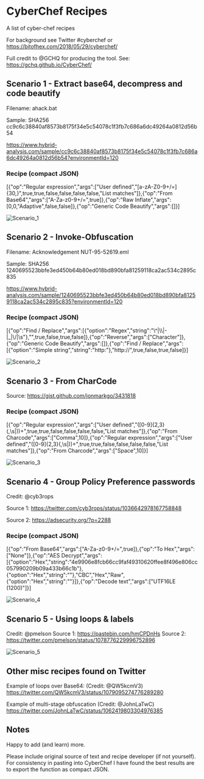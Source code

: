 # CyberChef Recipes
A list of cyber-chef recipes 

For background see Twitter #cyberchef or https://bitofhex.com/2018/05/29/cyberchef/

Full credit to @GCHQ for producing the tool. See: https://gchq.github.io/CyberChef/


## Scenario 1 - Extract base64, decompress and code beautify

Filename: ahack.bat

Sample: SHA256 cc9c6c38840af8573b8175f34e5c54078c1f3fb7c686a6dc49264a0812d56b54

https://www.hybrid-analysis.com/sample/cc9c6c38840af8573b8175f34e5c54078c1f3fb7c686a6dc49264a0812d56b54?environmentId=120

### Recipe (compact JSON)

[{"op":"Regular expression","args":["User defined","[a-zA-Z0-9+/=]{30,}",true,true,false,false,false,false,"List matches"]},{"op":"From Base64","args":["A-Za-z0-9+/=",true]},{"op":"Raw Inflate","args":[0,0,"Adaptive",false,false]},{"op":"Generic Code Beautify","args":[]}]

![Scenario_1](https://github.com/mattnotmax/cyber-chef-recipes/blob/master/screenshots/scenario_1.PNG)


## Scenario 2 - Invoke-Obfuscation

Filename: Acknowledgement NUT-95-52619.eml

Sample: SHA256 1240695523bbfe3ed450b64b80ed018bd890bfa81259118ca2ac534c2895c835

https://www.hybrid-analysis.com/sample/1240695523bbfe3ed450b64b80ed018bd890bfa81259118ca2ac534c2895c835?environmentId=120


### Recipe (compact JSON)

[{"op":"Find / Replace","args":[{"option":"Regex","string":"\\^|\\\\|-|_|\\/|\\s"},"",true,false,true,false]},{"op":"Reverse","args":["Character"]},{"op":"Generic Code Beautify","args":[]},{"op":"Find / Replace","args":[{"option":"Simple string","string":"http:"},"http://",true,false,true,false]}]

![Scenario_2](https://github.com/mattnotmax/cyber-chef-recipes/blob/master/screenshots/scenario_2.PNG)

## Scenario 3 - From CharCode

Source: https://gist.github.com/jonmarkgo/3431818

### Recipe (compact JSON)

[{"op":"Regular expression","args":["User defined","([0-9]{2,3}(,\\s|))+",true,true,false,false,false,false,"List matches"]},{"op":"From Charcode","args":["Comma",10]},{"op":"Regular expression","args":["User defined","([0-9]{2,3}(,\\s|))+",true,true,false,false,false,false,"List matches"]},{"op":"From Charcode","args":["Space",10]}]

![Scenario_3](https://github.com/mattnotmax/cyber-chef-recipes/blob/master/screenshots/scenario_3.PNG)

## Scenario 4 - Group Policy Preference passwords

Credit: @cyb3rops

Source 1: https://twitter.com/cyb3rops/status/1036642978167758848

Source 2: https://adsecurity.org/?p=2288

### Recipe (compact JSON)

[{"op":"From Base64","args":["A-Za-z0-9+/=",true]},{"op":"To Hex","args":["None"]},{"op":"AES Decrypt","args":[{"option":"Hex","string":"4e9906e8fcb66cc9faf49310620ffee8f496e806cc057990209b09a433b66c1b"},{"option":"Hex","string":""},"CBC","Hex","Raw",{"option":"Hex","string":""}]},{"op":"Decode text","args":["UTF16LE (1200)"]}]

![Scenario_4](https://github.com/mattnotmax/cyber-chef-recipes/blob/master/screenshots/scenario_4.PNG)

## Scenario 5 - Using loops & labels


Credit: @pmelson
Source 1: https://pastebin.com/hmCPDnHs
Source 2: https://twitter.com/pmelson/status/1078776229996752896

![Scenario_5](https://github.com/mattnotmax/cyber-chef-recipes/blob/master/screenshots/scenario_5.PNG)


## Other misc recipes found on Twitter

Example of loops over Base64: (Credit: @QW5kcmV3)
https://twitter.com/QW5kcmV3/status/1079095274776289280

Example of multi-stage obfuscation (Credit: @JohnLaTwC)
https://twitter.com/JohnLaTwC/status/1062419803304976385



## Notes

Happy to add (and learn) more. 

Please include original source of text and recipe developer (if not yourself). For consistency in pasting into CyberChef I have found the best results are to export the function as compact JSON.


